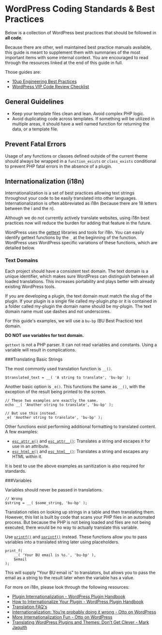 # WordPress Coding Standards & Best Practices

Below is a collection of WordPress best practices that should be followed in **all code**.

Because there are other, well maintained best practice manuals available, this guide is meant to supplement them with summaries of the most important items with some internal context. You are encouraged to read through the resources linked at the end of this guide in full.

Those guides are:

* [10up Engineering Best Practices](https://10up.github.io/Engineering-Best-Practices/)
* [WordPress VIP Code Review Checklist](https://vip.wordpress.com/documentation/vip/code-review-what-we-look-for/)

## General Guidelines

* Keep your template files clean and lean. Avoid complex PHP logic.
* Avoid duplicating code across templates. If something will be utilized in multiple areas, it should have a well named function for returning the data, or a template file.

## Prevent Fatal Errors
Usage of any functions or classes defined outside of the current theme should always be wrapped in a `function_exists` or `class_exists` conditional to prevent PHP fatal errors in the absence of a plugin.

## Internationalization (i18n)

Internationalization is a set of best practices allowing text strings throughout your code to be easily translated into other languages. Internationalization is often abbreviated as i18n (because there are 18 letters between the i and the n).

Although we do not currently actively translate websites, using i18n best practices now will reduce the burden for adding that feature in the future.

WordPress uses the [gettext](http://www.gnu.org/software/gettext/) libraries and tools for i18n. You can easily identify gettext functions by the `_` at the beginning of the function. WordPress uses WordPress specific variations of these functions, which are detailed below.

### Text Domains
Each project should have a consistent text domain. The text domain is a unique identifier, which makes sure WordPress can distinguish between all loaded translations. This increases portability and plays better with already existing WordPress tools.

If you are developing a plugin, the text domain must match the slug of the plugin. If your plugin is a single file called my-plugin.php or it is contained in a folder called my-plugin the domain name should be my-plugin. The text domain name must use dashes and not underscores.

For this guide's examples, we will use a `bu-bp` (BU Best Practice) text domain.

**DO NOT use variables for text domain.**

`gettext` is not a PHP parser. It can not read variables and constants. Using a variable will result in complications.

###Translating Basic Strings

The most commonly used translation function is `__()`.

`$translated_text = __( 'A string to translate', 'bu-bp' );`

Another basic option is `_e()`. This functions the same as `__()`, with the exception of the result being printed to the screen.

```
// These two examples are exactly the same.
echo __( 'Another string to translate', 'bu-bp' );

// But use this instead.
_e( 'Another string to translate', 'bu-bp' );
```

Other functions exist performing additional formatting to translated content. A few examples:

* [`esc_attr_e()`](https://codex.wordpress.org/Function_Reference/esc_attr_e) and [`esc_attr__()`](https://codex.wordpress.org/Function_Reference/esc_attr__): Translates a string and escapes it for use in an attribute.
* [`esc_html_e()`](https://codex.wordpress.org/Function_Reference/esc_html_e) and [`esc_html__()`](https://codex.wordpress.org/Function_Reference/esc_html__): Translates a string and escapes any HTML within it.

It is best to use the above examples as sanitization is also required for standards.

###Variables

Variables should never be passed in translations.

```
// Wrong
$string = __( $some_string, 'bu-bp' );
```
Translation relies on looking up strings in a table and then translating them. However, this list is built by code that scans your PHP files in an automated process. But because the PHP is not being loaded and files are not being executed, there would be no way to actually translate this variable.

Use [`printf()`](http://php.net/manual/en/function.printf.php) and [`sprintf()`](http://php.net/manual/en/function.sprintf.php) instead. These functions allow you to pass variables into a translated string later using placeholders.

```
print_f(
	__( 'Your BU email is %s.', 'bu-bp' ),
	$email
);
```

This will supply "Your BU email is" to translators, but allows you to pass the email as a string to the result later when the variable has a value.

For more on i18n, please look through the following resources:

* [Plugin Internationalization - WordPress Plugin Handbook](https://developer.wordpress.org/plugins/internationalization/)
* [How to Internationalize Your Plugin - WordPress Plugin Handbook](https://developer.wordpress.org/plugins/internationalization/how-to-internationalize-your-plugin/)
* [Translation FAQ's](https://make.wordpress.org/meta/handbook/documentation/translations/#faq)
* [Internationalization: You’re probably doing it wrong - Otto on WordPress](http://ottopress.com/2012/internationalization-youre-probably-doing-it-wrong/)
* [More Internationalization Fun - Otto on WordPress](http://ottopress.com/2012/more-internationalization-fun/)
* [Translating WordPress Plugins and Themes: Don't Get Clever - Mark Jaquith](https://markjaquith.wordpress.com/2011/10/06/translating-wordpress-plugins-and-themes-dont-get-clever/)

